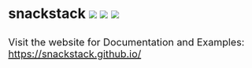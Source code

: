 # snackstack [![](https://img.shields.io/npm/v/snackstack?color=F50057)](https://www.npmjs.com/package/snackstack) [![](https://img.shields.io/npm/dm/snackstack?color=1976D2)](https://www.npmjs.com/package/snackstack) [![](https://img.shields.io/npm/l/snackstack?color=00C853)](https://www.npmjs.com/package/snackstack)

<div style="font-size: 20px; margin-top: 30px">
  Visit the website for Documentation and Examples: <a href="https://snackstack.github.io/">https://snackstack.github.io/</a>
</div>
